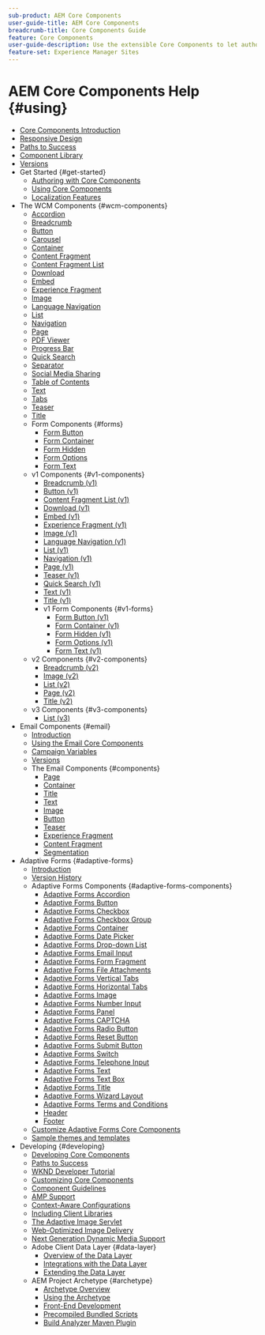 ```yaml
---
sub-product: AEM Core Components
user-guide-title: AEM Core Components
breadcrumb-title: Core Components Guide
feature: Core Components
user-guide-description: Use the extensible Core Components to let authors easily create content.
feature-set: Experience Manager Sites
---
```


# AEM Core Components Help {#using}

+ [Core Components Introduction](/help/introduction.md)
+ [Responsive Design](/help/responsive.md)
+ [Paths to Success](/help/developing/success.md)
+ [Component Library](https://adobe.com/go/aem_cmp_library)
+ [Versions](/help/versions.md)
+ Get Started {#get-started}
  + [Authoring with Core Components](/help/get-started/authoring.md)
  + [Using Core Components](/help/get-started/using.md)
  + [Localization Features](/help/get-started/localization.md)
+ The WCM Components {#wcm-components}
  + [Accordion](/help/components/accordion.md)
  + [Breadcrumb](/help/components/breadcrumb.md)
  + [Button](/help/components/button.md)
  + [Carousel](/help/components/carousel.md)
  + [Container](/help/components/container.md)
  + [Content Fragment](/help/components/content-fragment-component.md)
  + [Content Fragment List](/help/components/content-fragment-list.md)
  + [Download](/help/components/download.md)
  + [Embed](/help/components/embed.md)
  + [Experience Fragment](/help/components/experience-fragment.md)
  + [Image](/help/components/image.md)
  + [Language Navigation](/help/components/language-navigation.md)
  + [List](/help/components/list.md)
  + [Navigation](/help/components/navigation.md)
  + [Page](/help/components/page.md)
  + [PDF Viewer](/help/components/pdf-viewer.md)
  + [Progress Bar](/help/components/progress-bar.md)
  + [Quick Search](/help/components/quick-search.md)
  + [Separator](/help/components/separator.md)
  + [Social Media Sharing](/help/components/sharing.md)  
  + [Table of Contents](/help/components/tableofcontents.md)
  + [Text](/help/components/text.md)
  + [Tabs](/help/components/tabs.md)
  + [Teaser](/help/components/teaser.md)
  + [Title](/help/components/title.md)
  + Form Components {#forms}  
    + [Form Button](/help/components/forms/form-button.md)
    + [Form Container](/help/components/forms/form-container.md)
    + [Form Hidden](/help/components/forms/form-hidden.md)
    + [Form Options](/help/components/forms/form-options.md)
    + [Form Text](/help/components/forms/form-text.md)
  + v1 Components {#v1-components}
    + [Breadcrumb (v1)](/help/components/v1/breadcrumb-v1.md)
    + [Button (v1)](/help/components/v1/button.md)
    + [Content Fragment List (v1)](/help/components/v1/content-fragment-list.md)
    + [Download (v1)](/help/components/v1/download.md)
    + [Embed (v1)](/help/components/v1/embed.md)
    + [Experience Fragment (v1)](/help/components/v1/experience-fragment.md)
    + [Image (v1)](/help/components/v1/image-v1.md)
    + [Language Navigation (v1)](/help/components/v1/language-navigation.md)    
    + [List (v1)](/help/components/v1/list-v1.md)
    + [Navigation (v1)](/help/components/v1/navigation.md)
    + [Page (v1)](/help/components/v1/page-v1.md)
    + [Teaser (v1)](/help/components/v1/teaser.md)
    + [Quick Search (v1)](/help/components/v1/quick-search.md)
    + [Text (v1)](/help/components/v1/text-v1.md)
    + [Title (v1)](/help/components/v1/title-v1.md)
    + v1 Form Components {#v1-forms}
      + [Form Button (v1)](/help/components/v1/form-button-v1.md)
      + [Form Container (v1)](/help/components/v1/form-container-v1.md)
      + [Form Hidden (v1)](/help/components/v1/form-hidden-v1.md)
      + [Form Options (v1)](/help/components/v1/form-options-v1.md)
      + [Form Text (v1)](/help/components/v1/form-text-v1.md)
  + v2 Components {#v2-components}
    + [Breadcrumb (v2)](/help/components/v2/breadcrumb.md)
    + [Image (v2)](/help/components/v2/image.md)
    + [List (v2)](/help/components/v2/list.md)
    + [Page (v2)](/help/components/v2/page.md)
    + [Title (v2)](/help/components/v2/title.md)
  + v3 Components {#v3-components}
    + [List (v3)](/help/components/v3/list.md)  
+ Email Components {#email}
  + [Introduction](/help/email/introduction.md)
  + [Using the Email Core Components](/help/email/using.md)
  + [Campaign Variables](/help/email/campaign-variables.md)
  + [Versions](/help/email/versions.md)
  + The Email Components {#components}
    + [Page](/help/email/components/page.md)
    + [Container](/help/email/components/container.md)
    + [Title](/help/email/components/title.md)
    + [Text](/help/email/components/text.md)
    + [Image](/help/email/components/image.md)
    + [Button](/help/email/components/button.md)
    + [Teaser](/help/email/components/teaser.md)
    + [Experience Fragment](/help/email/components/experience-fragment.md)
    + [Content Fragment](/help/email/components/content-fragment.md)
    + [Segmentation](/help/email/components/segmentation.md)
+ Adaptive Forms {#adaptive-forms}
  + [Introduction](/help/adaptive-forms/introduction.md)
  + [Version History](/help/adaptive-forms/version.md)
  + Adaptive Forms Components {#adaptive-forms-components}
    + [Adaptive Forms Accordion](/help/adaptive-forms/components/accordion.md)
    + [Adaptive Forms Button](/help/adaptive-forms/components/button.md)
    + [Adaptive Forms Checkbox](/help/adaptive-forms/components/checkbox.md)
    + [Adaptive Forms Checkbox Group](/help/adaptive-forms/components/checkbox-group.md)
    + [Adaptive Forms Container](/help/adaptive-forms/components/form-container.md)
    + [Adaptive Forms Date Picker](/help/adaptive-forms/components/date-picker.md)
    + [Adaptive Forms Drop-down List](/help/adaptive-forms/components/drop-down.md)
    + [Adaptive Forms Email Input](/help/adaptive-forms/components/email-input.md)
     + [Adaptive Forms Form Fragment](/help/adaptive-forms/components/form-fragment.md)
    + [Adaptive Forms File Attachments](/help/adaptive-forms/components/file-attachment.md)
    +  [Adaptive Forms Vertical Tabs](/help/adaptive-forms/components/vertical-tabs.md)
     + [Adaptive Forms Horizontal Tabs](/help/adaptive-forms/components/horizontal-tabs.md)
    + [Adaptive Forms Image](/help/adaptive-forms/components/image.md)
    + [Adaptive Forms Number Input](/help/adaptive-forms/components/number-input.md)
    + [Adaptive Forms Panel](/help/adaptive-forms/components/panel-container.md)
    + [Adaptive Forms CAPTCHA](/help/adaptive-forms/components/captcha.md)
    + [Adaptive Forms Radio Button](/help/adaptive-forms/components/radio-button.md)
    + [Adaptive Forms Reset Button](/help/adaptive-forms/components/reset-button.md)
    + [Adaptive Forms Submit Button](/help/adaptive-forms/components/submit-button.md)
    + [Adaptive Forms Switch](/help/adaptive-forms/components/switch.md)
    + [Adaptive Forms Telephone Input](/help/adaptive-forms/components/telephone-input.md)
    + [Adaptive Forms Text](/help/adaptive-forms/components/text.md)
    + [Adaptive Forms Text Box](/help/adaptive-forms/components/text-input.md)
    + [Adaptive Forms Title](/help/adaptive-forms/components/title.md)
    + [Adaptive Forms Wizard Layout](/help/adaptive-forms/components/wizard.md)
    + [Adaptive Forms Terms and Conditions](/help/adaptive-forms/components/terms-and-conditions.md)
    + [Header](/help/adaptive-forms/components/header.md)
    + [Footer](/help/adaptive-forms/components/footer.md)
  + [Customize Adaptive Forms Core Components](/help/developing/customize-adaptive-forms-core-components.md)
  + [Sample themes and templates](/help/adaptive-forms/sample-themes-templates-form-data-models-core-components.md)
+ Developing {#developing}
  + [Developing Core Components](/help/developing/overview.md)
  + [Paths to Success](https://experienceleague.adobe.com/docs/experience-manager-core-components/using/success.html)
  + [WKND Developer Tutorial](https://experienceleague.adobe.com/docs/experience-manager-learn/getting-started-wknd-tutorial-develop/overview.html)
  + [Customizing Core Components](/help/developing/customizing.md)
  + [Component Guidelines](/help/developing/guidelines.md)
  + [AMP Support](/help/developing/amp.md)
  + [Context-Aware Configurations](/help/developing/context-aware-configs.md)
  + [Including Client Libraries](/help/developing/including-clientlibs.md)
  + [The Adaptive Image Servlet](/help/developing/adaptive-image-servlet.md)
  + [Web-Optimized Image Delivery](/help/developing/web-optimized-image-delivery.md)
  + [Next Generation Dynamic Media Support](/help/developing/next-gen-dm.md)
  + Adobe Client Data Layer {#data-layer}
    + [Overview of the Data Layer](/help/developing/data-layer/overview.md)
    + [Integrations with the Data Layer](/help/developing/data-layer/integrations.md)
    + [Extending the Data Layer](/help/developing/data-layer/extending.md)
  + AEM Project Archetype {#archetype}
    + [Archetype Overview](/help/developing/archetype/overview.md)
    + [Using the Archetype](/help/developing/archetype/using.md)
    + [Front-End Development](/help/developing/archetype/front-end.md)
    + [Precompiled Bundled Scripts](/help/developing/archetype/precompiled-bundled-scripts.md)
    + [Build Analyzer Maven Plugin](/help/developing/archetype/build-analyzer-maven-plugin.md)
